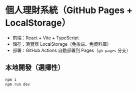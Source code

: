 # 個人理財系統（GitHub Pages + LocalStorage）

- 前端：React + Vite + TypeScript
- 儲存：瀏覽器 LocalStorage（免後端、免資料庫）
- 部署：GitHub Actions 自動部署到 Pages（`gh-pages` 分支）

## 本地開發（選擇性）
```bash
npm i
npm run dev
